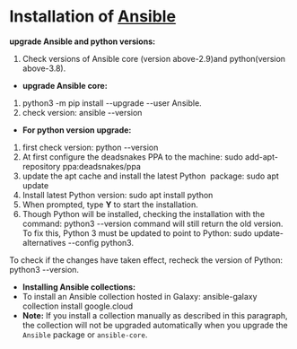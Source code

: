 
# Installation of [Ansible](https://www.ansible.com/)


**upgrade Ansible and python versions:**  
  
1. Check versions of Ansible core (version above-2.9)and python(version above-3.8).  
  
* **upgrade Ansible core:**  
  
1. python3 -m pip install --upgrade --user Ansible.  
2. check version: ansible --version  
  
* **For python version upgrade:**  
  
1. first check version: python --version  
2. At first configure the deadsnakes PPA to the machine: sudo add-apt-repository ppa:deadsnakes/ppa  
3. update the apt cache and install the latest Python  package: sudo apt update  
4. Install latest Python version: sudo apt install python  
5. When prompted, type **Y** to start the installation.  
6. Though Python will be installed, checking the installation with the command: python3 --version command will still return the old version. To fix this, Python 3 must be updated to point to Python: sudo update-alternatives --config python3.  
  
To check if the changes have taken effect, recheck the version of Python: python3 --version.  
  
* **Installing Ansible collections:**  
* To install an Ansible collection hosted in Galaxy: ansible-galaxy collection install google.cloud  
* **Note:** If you install a collection manually as described in this paragraph, the collection will not be upgraded automatically when you upgrade the `Ansible` package or `ansible-core`.